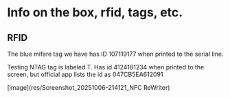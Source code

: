 # Info on the box, rfid, tags, etc.

## RFID
The blue mifare tag we have has ID 107119177 when printed to the serial line.

Testing NTAG tag is labeled T. Has id 4124181234 when printed to the screen, but official app lists the id as 047CB5EA612091

[image](res/Screenshot_20251006-214121_NFC ReWriter)
